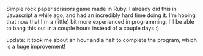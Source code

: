 Simple rock paper scissors game made in Ruby.  I already did this in Javascript a while ago, and had an incredibly hard time doing it.  I'm hoping that now that I'm a (little) bit more experienced in programming, I'll be able to bang this out in a couple hours instead of a couple days :) 

update: it took me about an hour and a half to complete the program, which is a huge improvement!
